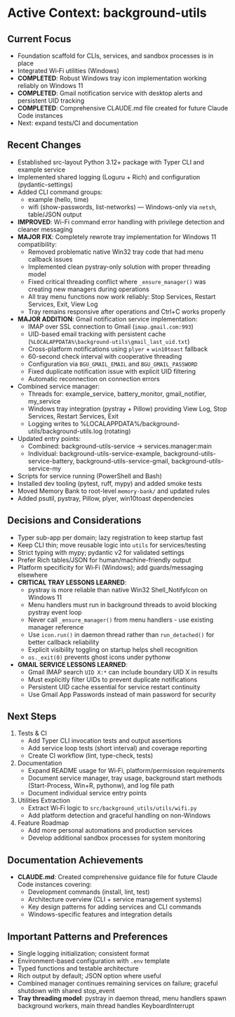 # Active Context: background-utils

## Current Focus

- Foundation scaffold for CLIs, services, and sandbox processes is in place
- Integrated Wi‑Fi utilities (Windows)
- **COMPLETED**: Robust Windows tray icon implementation working reliably on Windows 11
- **COMPLETED**: Gmail notification service with desktop alerts and persistent UID tracking
- **COMPLETED**: Comprehensive CLAUDE.md file created for future Claude Code instances
- Next: expand tests/CI and documentation

## Recent Changes

- Established src-layout Python 3.12+ package with Typer CLI and example service
- Implemented shared logging (Loguru + Rich) and configuration (pydantic-settings)
- Added CLI command groups:
  - example (hello, time)
  - wifi (show-passwords, list-networks) — Windows-only via `netsh`, table/JSON output
- **IMPROVED**: Wi-Fi command error handling with privilege detection and cleaner messaging
- **MAJOR FIX**: Completely rewrote tray implementation for Windows 11 compatibility:
  - Removed problematic native Win32 tray code that had menu callback issues
  - Implemented clean pystray-only solution with proper threading model
  - Fixed critical threading conflict where `_ensure_manager()` was creating new managers during operations
  - All tray menu functions now work reliably: Stop Services, Restart Services, Exit, View Log
  - Tray remains responsive after operations and Ctrl+C works properly
- **MAJOR ADDITION**: Gmail notification service implementation:
  - IMAP over SSL connection to Gmail (`imap.gmail.com:993`)
  - UID-based email tracking with persistent cache (`%LOCALAPPDATA%\background-utils\gmail_last_uid.txt`)
  - Cross-platform notifications using `plyer` + `win10toast` fallback
  - 60-second check interval with cooperative threading
  - Configuration via `BGU_GMAIL_EMAIL` and `BGU_GMAIL_PASSWORD`
  - Fixed duplicate notification issue with explicit UID filtering
  - Automatic reconnection on connection errors
- Combined service manager:
  - Threads for: example_service, battery_monitor, gmail_notifier, my_service
  - Windows tray integration (pystray + Pillow) providing View Log, Stop Services, Restart Services, Exit
  - Logging writes to %LOCALAPPDATA%/background-utils/background-utils.log (rotating)
- Updated entry points:
  - Combined: background-utils-service → services.manager:main
  - Individual: background-utils-service-example, background-utils-service-battery, background-utils-service-gmail, background-utils-service-my
- Scripts for service running (PowerShell and Bash)
- Installed dev tooling (pytest, ruff, mypy) and added smoke tests
- Moved Memory Bank to root-level `memory-bank/` and updated rules
- Added psutil, pystray, Pillow, plyer, win10toast dependencies

## Decisions and Considerations

- Typer sub-app per domain; lazy registration to keep startup fast
- Keep CLI thin; move reusable logic into `utils` for services/testing
- Strict typing with mypy; pydantic v2 for validated settings
- Prefer Rich tables/JSON for human/machine-friendly output
- Platform specificity for Wi‑Fi (Windows); add guards/messaging elsewhere
- **CRITICAL TRAY LESSONS LEARNED**:
  - pystray is more reliable than native Win32 Shell_NotifyIcon on Windows 11
  - Menu handlers must run in background threads to avoid blocking pystray event loop
  - Never call `_ensure_manager()` from menu handlers - use existing manager reference
  - Use `icon.run()` in daemon thread rather than `run_detached()` for better callback reliability
  - Explicit visibility toggling on startup helps shell recognition
  - `os._exit(0)` prevents ghost icons under pythonw
- **GMAIL SERVICE LESSONS LEARNED**:
  - Gmail IMAP search `UID X:*` can include boundary UID X in results
  - Must explicitly filter UIDs to prevent duplicate notifications
  - Persistent UID cache essential for service restart continuity
  - Use Gmail App Passwords instead of main password for security

## Next Steps

1) Tests & CI
   - Add Typer CLI invocation tests and output assertions
   - Add service loop tests (short interval) and coverage reporting
   - Create CI workflow (lint, type-check, tests)
2) Documentation
   - Expand README usage for Wi‑Fi, platform/permission requirements
   - Document service manager, tray usage, background start methods (Start-Process, Win+R, pythonw), and log file path
   - Document individual service entry points
3) Utilities Extraction
   - Extract Wi‑Fi logic to `src/background_utils/utils/wifi.py`
   - Add platform detection and graceful handling on non-Windows
4) Feature Roadmap
   - Add more personal automations and production services
   - Develop additional sandbox processes for system monitoring

## Documentation Achievements

- **CLAUDE.md**: Created comprehensive guidance file for future Claude Code instances covering:
  - Development commands (install, lint, test)
  - Architecture overview (CLI + service management systems)
  - Key design patterns for adding services and CLI commands
  - Windows-specific features and integration details

## Important Patterns and Preferences

- Single logging initialization; consistent format
- Environment-based configuration with `.env` template
- Typed functions and testable architecture
- Rich output by default; JSON option where useful
- Combined manager continues remaining services on failure; graceful shutdown with shared stop_event
- **Tray threading model**: pystray in daemon thread, menu handlers spawn background workers, main thread handles KeyboardInterrupt
